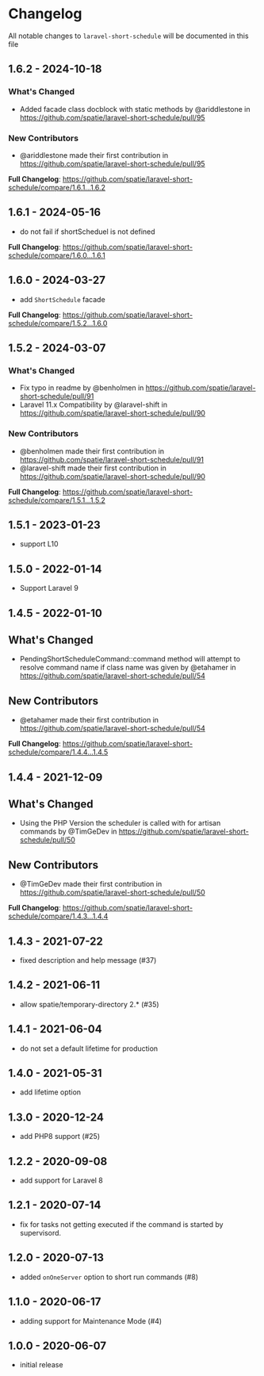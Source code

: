 # Changelog

All notable changes to `laravel-short-schedule` will be documented in this file

## 1.6.2 - 2024-10-18

### What's Changed

* Added facade class docblock with static methods by @ariddlestone in https://github.com/spatie/laravel-short-schedule/pull/95

### New Contributors

* @ariddlestone made their first contribution in https://github.com/spatie/laravel-short-schedule/pull/95

**Full Changelog**: https://github.com/spatie/laravel-short-schedule/compare/1.6.1...1.6.2

## 1.6.1 - 2024-05-16

- do not fail if shortScheduel is not defined

**Full Changelog**: https://github.com/spatie/laravel-short-schedule/compare/1.6.0...1.6.1

## 1.6.0 - 2024-03-27

- add `ShortSchedule` facade

**Full Changelog**: https://github.com/spatie/laravel-short-schedule/compare/1.5.2...1.6.0

## 1.5.2 - 2024-03-07

### What's Changed

* Fix typo in readme by @benholmen in https://github.com/spatie/laravel-short-schedule/pull/91
* Laravel 11.x Compatibility by @laravel-shift in https://github.com/spatie/laravel-short-schedule/pull/90

### New Contributors

* @benholmen made their first contribution in https://github.com/spatie/laravel-short-schedule/pull/91
* @laravel-shift made their first contribution in https://github.com/spatie/laravel-short-schedule/pull/90

**Full Changelog**: https://github.com/spatie/laravel-short-schedule/compare/1.5.1...1.5.2

## 1.5.1 - 2023-01-23

- support L10

## 1.5.0 - 2022-01-14

- Support Laravel 9

## 1.4.5 - 2022-01-10

## What's Changed

- PendingShortScheduleCommand::command method will attempt to resolve command name if class name was given by @etahamer in https://github.com/spatie/laravel-short-schedule/pull/54

## New Contributors

- @etahamer made their first contribution in https://github.com/spatie/laravel-short-schedule/pull/54

**Full Changelog**: https://github.com/spatie/laravel-short-schedule/compare/1.4.4...1.4.5

## 1.4.4 - 2021-12-09

## What's Changed

- Using the PHP Version the scheduler is called with for artisan commands by @TimGeDev in https://github.com/spatie/laravel-short-schedule/pull/50

## New Contributors

- @TimGeDev made their first contribution in https://github.com/spatie/laravel-short-schedule/pull/50

**Full Changelog**: https://github.com/spatie/laravel-short-schedule/compare/1.4.3...1.4.4

## 1.4.3 - 2021-07-22

- fixed description and help message (#37)

## 1.4.2 - 2021-06-11

- allow spatie/temporary-directory 2.* (#35)

## 1.4.1 - 2021-06-04

- do not set a default lifetime for production

## 1.4.0 - 2021-05-31

- add lifetime option

## 1.3.0 - 2020-12-24

- add PHP8 support (#25)

## 1.2.2 - 2020-09-08

- add support for Laravel 8

## 1.2.1 - 2020-07-14

- fix for tasks not getting executed if the command is started by supervisord.

## 1.2.0 - 2020-07-13

- added `onOneServer` option to short run commands (#8)

## 1.1.0 - 2020-06-17

- adding support for Maintenance Mode (#4)

## 1.0.0 - 2020-06-07

- initial release
